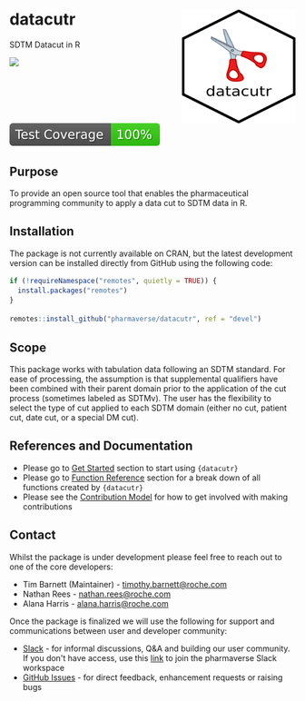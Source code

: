 # datacutr <img src="man/figures/logo.png" align="right" width="200" style="margin-left:50px;"/>

SDTM Datacut in R

<!-- badges: start -->
<!-- note: insert datacutr shield here when ready -->
[<img src="http://pharmaverse.org/shields/datacutr.svg">](https://pharmaverse.org)

<!-- note: insert CRAN Status here when ready -->

<!-- note: insert Test status here when ready -->
[![Test Coverage](https://raw.githubusercontent.com/pharmaverse/datacutr/badges/devel/test-coverage.svg)](https://github.com/pharmaverse/datacutr/actions/workflows/code-coverage.yml)

<!-- badges: end -->

## Purpose

To provide an open source tool that enables the pharmaceutical programming community
to apply a data cut to SDTM data in R.

## Installation

The package is not currently available on CRAN, but the latest development version can be installed directly from GitHub using the following code:

```r
if (!requireNamespace("remotes", quietly = TRUE)) {
  install.packages("remotes")
}

remotes::install_github("pharmaverse/datacutr", ref = "devel")
```

## Scope

This package works with tabulation data following an SDTM standard. For ease of processing, the assumption is that supplemental qualifiers have been combined with their parent domain prior to the application of the cut process (sometimes labeled as SDTMv). The user has the flexibility to select the type of cut applied to each SDTM domain (either no cut, patient cut, date cut, or a special DM cut).

## References and Documentation

* Please go to [Get Started](https://pharmaverse.github.io/datacutr/articles/datacutr.html) section to start using `{datacutr}`
* Please go to [Function Reference](https://pharmaverse.github.io/datacutr/reference/index.html) section for a break down of all functions created by `{datacutr}`
* Please see the [Contribution Model](https://pharmaverse.github.io/datacutr/articles/contribution_model.html) for how to get involved with making contributions

## Contact

Whilst the package is under development please feel free to reach out to one of the core developers:

* Tim Barnett (Maintainer) - [timothy.barnett@roche.com](timothy.barnett@roche.com)
* Nathan Rees - [nathan.rees@roche.com](nathan.rees@roche.com)
* Alana Harris - [alana.harris@roche.com](alana.harris@roche.com)

Once the package is finalized we will use the following for support and communications between user and developer community:

* [Slack](https://app.slack.com/client/T028PB489D3/C02M8KN8269) - for informal discussions, Q\&A and building our user community. If you don't have access, use this [link](https://join.slack.com/t/pharmaverse/shared_invite/zt-yv5atkr4-Np2ytJ6W_QKz_4Olo7Jo9A) to join the pharmaverse Slack workspace
* [GitHub Issues](https://github.com/pharmaverse/datacutr/issues) - for direct feedback, enhancement requests or raising bugs
